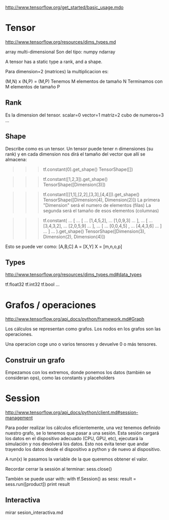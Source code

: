 http://www.tensorflow.org/get_started/basic_usage.mdo

# Tensor
http://www.tensorflow.org/resources/dims_types.md

array multi-dimensional
Son del tipo: numpy ndarray

A tensor has a static type a rank, and a shape.

Para dimension=2 (matrices) la multiplicacion es:

(M,N) x (N,P) = (M,P)
Tenemos M elementos de tamaño N
Terminamos con M elementos de tamaño P

## Rank
Es la dimension del tensor.
scalar=0
vector=1
matriz=2
cubo de numeros=3
...

## Shape
Describe como es un tensor.
Un tensor puede tener n dimensiones (su rank) y en cada dimension nos dirá el tamaño del vector que allí se almacena:

>>> tf.constant(0).get_shape()
TensorShape([])

>>> tf.constant([1,2,3]).get_shape()
TensorShape([Dimension(3)])

>>> tf.constant([[1,1],[2,2],[3,3],[4,4]]).get_shape()
TensorShape([Dimension(4), Dimension(2)])
   La primera "Dimension" será el numero de elementos (filas)
   La segunda será el tamaño de esos elementos (columnas)

>>> tf.constant(
... [ 
...   [
...     [1,4,5,2],
...     [1,0,9,3]
...   ],
...   [
...     [3,4,3,2],
...     [2,0,5,9]
...   ],
...   [
...     [0,0,4,5] ,
...     [4,4,3,6]
...   ]
... ] 
... ).get_shape()
TensorShape([Dimension(3), Dimension(2), Dimension(4)])

Esto se puede ver como:
[A,B,C]
A = [X,Y]
X = [m,n,o,p]


## Types
http://www.tensorflow.org/resources/dims_types.md#data_types

tf.float32
tf.int32
tf.bool
...


# Grafos / operaciones
http://www.tensorflow.org/api_docs/python/framework.md#Graph

Los cálculos se representan como grafos.
Los nodos en los grafos son las operaciones.

Una operacion coge uno o varios tensores y devuelve 0 o más tensores.

## Construir un grafo
Empezamos con los extremos, donde ponemos los datos (también se consideran ops), como las constants y placeholders



# Session
http://www.tensorflow.org/api_docs/python/client.md#session-management

Para poder realizar los cálculos eficientemente, una vez tenemos definido nuestro grafo, se lo tenemos que pasar a una sesión.
Esta sesión cargará los datos en el dispositivo adecuado (CPU, GPU, etc), ejecutará la simulación y nos devolverá los datos.
Esto nos evita tener que andar trayendo los datos desde el dispositivo a python y de nuevo al dispositivo.

A run(x) le pasamos la variable de la que queremos obtener el valor.

Recordar cerrar la sessión al terminar: sess.close()

También se puede usar with:
with tf.Session() as sess:
    result = sess.run([product])
    print result

## Interactiva
mirar sesion_interactiva.md
